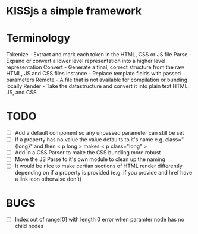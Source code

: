 # KISSjs a simple framework

# Terminology
   Tokenize - Extract and mark each token in the HTML, CSS or JS file
   Parse - Expand or convert a lower level representation into a higher level representation
   Convert - Generate a final, correct structure from the raw HTML, JS and CSS files
   Instance - Replace template fields with passed parameters
   Remote - A file that is not available for compilation or bunding locally
   Render - Take the datastructure and convert it into plain text HTML, JS, and CSS

# TODO
 - [ ] Add a default component so any unpassed parameter can still be set
 - [ ] If a property has no value the value defaults to it's name e.g. class="{long}" and then < p long > makes < p class="long" >
 - [ ] Add in a CSS Parser to make the CSS bundling more robust
 - [ ] Move the JS Parse to it's own module to clean up the naming
 - [ ] It would be nice to make certian sections of HTML render differently depending on if a property is provided (e.g. if you provide and href have a link icon otherwise don't)

# BUGS
 - [ ] Index out of range[0] with length 0 error when paramter node has no child nodes